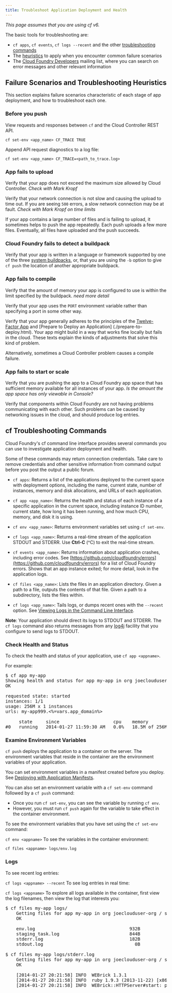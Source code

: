 ```yaml
---
title: Troubleshoot Application Deployment and Health
---
```


_This page assumes that you are using cf v6._

The basic tools for troubleshooting are:

* `cf apps`, `cf events`, `cf logs --recent` and the other [troubleshooting commands](#cf-commands)
* The [heuristics](#scenarios) to apply when you encounter common failure scenarios
* The [Cloud Foundry Developers](https://groups.google.com/a/cloudfoundry.org/forum/#!forum/vcap-dev)
mailing list, where you can search on error messages and other relevant information

## <a id='scenarios'></a>Failure Scenarios and Troubleshooting Heuristics ##

This section explains failure scenarios characteristic of each stage of app
deployment, and how to troubleshoot each one.

### <a id='before'></a>Before you push ###

View requests and responses between `cf` and the Cloud Controller REST API.

`cf set-env <app_name> CF_TRACE TRUE`

Append API request diagnostics to a log file:

`cf set-env <app_name> CF_TRACE=<path_to_trace.log>`

### <a id='upload'></a>App fails to upload ###

Verify that your app does not exceed the maximum size allowed by Cloud
Controller. _Check with Mark Kropf_

Verify that your network connection is not slow and causing the upload to
time out.
If you are seeing `500` errors, a slow network connection may be at fault.
_Check with Mark Kropf on time limits_

If your app contains a large number of files and is failing to upload,
it sometimes helps to push the app repeatedly.
Each push uploads a few more files.
Eventually, all files have uploaded and the push succeeds.

### <a id='detect'></a>Cloud Foundry fails to detect a buildpack ###

Verify that your app is written in a language or framework supported by one of
the three [system buildpacks](../../buildpacks/), or, that you are using the
`-b` option to give `cf push` the location of another appropriate buildpack.

### <a id='compile'></a>App fails to compile ###

Verify that the amount of memory your app is configured to use is within
the limit specified by the buildpack. _need more detail_

Verify that your app uses the `PORT` environment variable rather than specifying
a port in some other way.

Verify that your app generally adheres to the principles of the
[Twelve-Factor App](http://12factor.net) and [Prepare to Deploy an Application]
(./prepare-to-deploy.html).
Your app might build in a way that works fine locally but fails in the cloud.
These texts explain the kinds of adjustments that solve this kind of problem.

Alternatively, sometimes a Cloud Controller problem causes a compile failure.

### <a id='start'></a>App fails to start or scale ###

Verify that you are pushing the app to a Cloud Foundry app space that has
sufficient memory available for all instances of your app. _Is the amount the app space has only viewable in Console?_

Verify that components within Cloud Foundry are not having problems
communicating with each other.
Such problems can be caused by networking issues in the cloud, and should
produce log entries.

## <a id='cf-commands'></a>cf Troubleshooting Commands ##

Cloud Foundry's cf command line interface provides several commands you can use
to investigate application deployment and health.

Some of these commands may return connection credentials.
Take care to remove credentials and other sensitive information from command
output before you post the output a public forum.

* `cf apps`: Returns a list of the applications deployed to the current space
with deployment options, including the name, current state, number of instances,
memory and disk allocations, and URLs of each application.

* `cf app <app_name>`: Returns the health and status of each instance of a
specific application in the current space, including instance ID number, current
state, how long it has been running, and how much CPU, memory, and disk it is
using.

* `cf env <app_name>`: Returns environment variables set using `cf set-env`.

* `cf logs <app_name>`: Returns a real-time stream of the application STDOUT and
STDERR. Use **Ctrl-C** (^C) to exit the real-time stream.

* `cf events <app_name>`: Returns information about application crashes, including
error codes.
See
[https://github.com/cloudfoundry/errors](https://github.com/cloudfoundry/errors)
for a list of Cloud Foundry errors.
Shows that an app instance exited; for more detail, look in the application logs.

* `cf files <app_name>`: Lists the files in an application directory.
Given a path to a file, outputs the contents of that file. Given a path to a
subdirectory, lists the files within.

* `cf logs <app_name>`: Tails logs, or dumps recent ones with the `--recent` option.
See [Viewing Logs in the Command Line Interface](./streaming-logs.html#view).

**Note**: Your application should direct its logs to STDOUT and STDERR.
The `cf logs` command also returns messages from any [log4j](http://logging.apache.org/log4j/)
facility that you configure to send logs to STDOUT.

### <a id='health'></a>Check Health and Status ###

To check the health and status of your application, use `cf app <appname>`.

For example:

<pre class="terminal">
$ cf app my-app
Showing health and status for app my-app in org joeclouduser-org / space development as joeclouduser@<%=vars.app_domain%>...
OK

requested state: started
instances: 1/1
usage: 256M x 1 instances
urls: my-app999.<%=vars.app_domain%>

     state     since                    cpu    memory          disk
#0   running   2014-01-27 11:59:30 AM   0.0%   18.5M of 256M   52.5M of 1G
</pre>

### <a id='env'></a>Examine Environment Variables ###

`cf push` deploys the application to a container on the server.
The environment variables that reside in the container are the environment variables of your application.

You can set environment variables in a manifest created before you deploy.
See [Deploying with Application Manifests](./manifest.html).

You can also set an environment variable with a `cf set-env` command followed by a `cf push` command:

* Once you run `cf set-env`, you can see the variable by running `cf env`.
* However, you must run `cf push` again for the variable to take effect in the container environment.

To see the environment variables that you have set using the `cf set-env` command:

  `cf env <appname>`
To see the variables in the container environment:

  `cf files <appname> logs/env.log`

### <a id='logs'></a>Logs ###

To see recent log entries:

  `cf logs <appname> --recent`
To see log entries in real time:

  `cf logs <appname>`
To explore all logs available in the container, first view the log filenames, then view the log that interests you:

<pre class="terminal">
$ cf files my-app logs/
	Getting files for app my-app in org joeclouduser-org / space development as joeclouduser@<%=vars.app_domain%>...
	OK

	env.log                                   932B
	staging_task.log                          844B
	stderr.log                                182B
	stdout.log                                  0B

$ cf files my-app logs/stderr.log
	Getting files for app my-app in org joeclouduser-org / space development as joeclouduser@<%=vars.app_domain%>...
	OK

	[2014-01-27 20:21:58] INFO  WEBrick 1.3.1
	[2014-01-27 20:21:58] INFO  ruby 1.9.3 (2013-11-22) [x86_64-linux]
	[2014-01-27 20:21:58] INFO  WEBrick::HTTPServer#start: pid=31 port=64391
</pre>